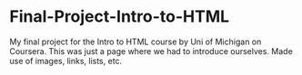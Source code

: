 # Final-Project-Intro-to-HTML
My final project for the Intro to HTML course by Uni of Michigan on Coursera. 
This was just a page where we had to introduce ourselves. Made use of images, links, lists, etc.
